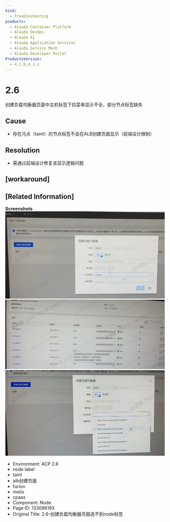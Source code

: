 ```yaml
---
kind:
  - Troubleshooting
products:
  - Alauda Container Platform
  - Alauda DevOps
  - Alauda AI
  - Alauda Application Services
  - Alauda Service Mesh
  - Alauda Developer Portal
ProductsVersion:
  - 4.1.0,4.2.x
---
```

<!-- A type of document that involves encountering a fault, diagnosing it, performing root cause analysis, and providing solutions. -->

# 2.6

创建负载均衡器页面中主机标签下拉菜单显示不全，部分节点标签缺失

## Cause
- 存在污点（taint）的节点标签不会在ALB创建页面显示（前端设计限制）

## Resolution
- 需通过前端设计修复该显示逻辑问题

## [workaround]

## [Related Information]
**Screenshots**
![](assets/2-6-chuang-jian-fu-zai-jun-heng-qi-ye-mian-xuan-bu-dao-nodebiao-qian/image2022-12-26_17-46-23.png)
![](assets/2-6-chuang-jian-fu-zai-jun-heng-qi-ye-mian-xuan-bu-dao-nodebiao-qian/image2022-12-26_17-46-48.png)
![](assets/2-6-chuang-jian-fu-zai-jun-heng-qi-ye-mian-xuan-bu-dao-nodebiao-qian/image2022-12-26_17-47-13.png)
- Environment: ACP 2.6
- node label
- taint
- alb创建页面
- furion
- metis
- cpaas
- Component: Node
- Page ID: 133086193
- Original Title: 2.6-创建负载均衡器页面选不到node标签
